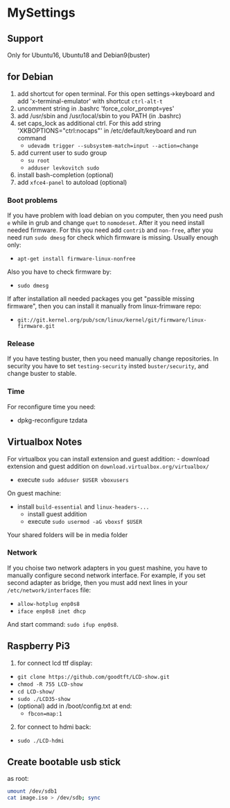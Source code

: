 # MySettings


## Support

Only for Ubuntu16, Ubuntu18 and Debian9(buster)

## for Debian
  1. add shortcut for open terminal. For this open settings->keyboard and
     add 'x-terminal-emulator' with shortcut `ctrl-alt-t`
  2. uncomment string in .bashrc 'force_color_prompt=yes'
  3. add /usr/sbin and /usr/local/sbin to you PATH (in .bashrc)
  4. set caps_lock as additional ctrl. For this add string
     'XKBOPTIONS="ctrl:nocaps"' in /etc/default/keyboard and run command
      - `udevadm trigger --subsystem-match=input --action=change`
  5. add current user to sudo group
      - `su root`
      - `adduser levkovitch sudo`
  6. install bash-completion (optional)
  7. add `xfce4-panel` to autoload (optional)


### Boot problems

If you have problem with load debian on you computer, then you need push `e`
while in grub and change `quet` to `nomodeset`. After it you need install 
needed firmware. For this you need add `contrib` and `non-free`, after you
need run `sudo dmesg` for check which firmware is missing.
Usually enough only:
  - `apt-get install firmware-linux-nonfree`


Also you have to check firmware by:
  - `sudo dmesg`


If after installation all needed packages you get "passible missing firmware",
then you can install it manually from linux-frimware repo:
  - `git://git.kernel.org/pub/scm/linux/kernel/git/firmware/linux-firmware.git`


### Release
If you have testing buster, then you need manually change repositories. In
security you have to set `testing-security` insted `buster/security`, and change
buster to stable.


### Time

For reconfigure time you need:
  - dpkg-reconfigure tzdata


## Virtualbox Notes

For virtualbox you can install extension and guest addition:
	- download extension and guest addition on `download.virtualbox.org/virtualbox/`
  - execute `sudo adduser $USER vboxusers`


On guest machine:
  - install `build-essential` and `linux-headers-...`
	- install guest addition
	- execute `sudo usermod -aG vboxsf $USER`


Your shared folders will be in media folder

### Network

If you choise two network adapters in you guest mashine, you have to manually
configure second network interface. For example, if you set second adapter as
bridge, then you must add next lines in your `/etc/network/interfaces` file:

  - `allow-hotplug enp0s8`
  - `iface enp0s8 inet dhcp`


And start command: `sudo ifup enp0s8`.

## Raspberry Pi3

1. for connect lcd ttf display:
  - `git clone https://github.com/goodtft/LCD-show.git`
  - `chmod -R 755 LCD-show`
  - `cd LCD-show/`
  - `sudo ./LCD35-show`
  - (optional) add in /boot/config.txt at end:
    - `fbcon=map:1`


2. for connect to hdmi back:
  - `sudo ./LCD-hdmi`

## Create bootable usb stick

as root:
```sh
umount /dev/sdb1
cat image.iso > /dev/sdb; sync
```
